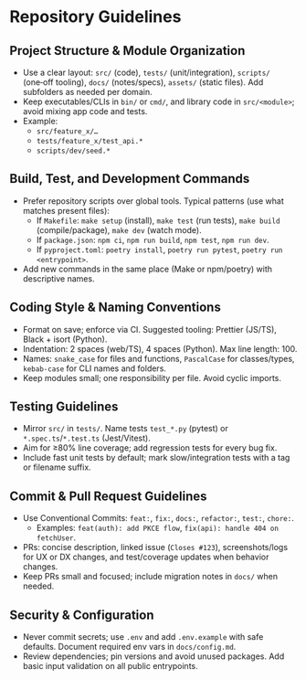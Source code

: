 # Repository Guidelines

## Project Structure & Module Organization
- Use a clear layout: `src/` (code), `tests/` (unit/integration), `scripts/` (one‑off tooling), `docs/` (notes/specs), `assets/` (static files). Add subfolders as needed per domain.
- Keep executables/CLIs in `bin/` or `cmd/`, and library code in `src/<module>`; avoid mixing app code and tests.
- Example:
  - `src/feature_x/…`
  - `tests/feature_x/test_api.*`
  - `scripts/dev/seed.*`

## Build, Test, and Development Commands
- Prefer repository scripts over global tools. Typical patterns (use what matches present files):
  - If `Makefile`: `make setup` (install), `make test` (run tests), `make build` (compile/package), `make dev` (watch mode).
  - If `package.json`: `npm ci`, `npm run build`, `npm test`, `npm run dev`.
  - If `pyproject.toml`: `poetry install`, `poetry run pytest`, `poetry run <entrypoint>`.
- Add new commands in the same place (Make or npm/poetry) with descriptive names.

## Coding Style & Naming Conventions
- Format on save; enforce via CI. Suggested tooling: Prettier (JS/TS), Black + isort (Python).
- Indentation: 2 spaces (web/TS), 4 spaces (Python). Max line length: 100.
- Names: `snake_case` for files and functions, `PascalCase` for classes/types, `kebab-case` for CLI names and folders.
- Keep modules small; one responsibility per file. Avoid cyclic imports.

## Testing Guidelines
- Mirror `src/` in `tests/`. Name tests `test_*.py` (pytest) or `*.spec.ts`/`*.test.ts` (Jest/Vitest).
- Aim for ≥80% line coverage; add regression tests for every bug fix.
- Include fast unit tests by default; mark slow/integration tests with a tag or filename suffix.

## Commit & Pull Request Guidelines
- Use Conventional Commits: `feat:`, `fix:`, `docs:`, `refactor:`, `test:`, `chore:`.
  - Examples: `feat(auth): add PKCE flow`, `fix(api): handle 404 on fetchUser`.
- PRs: concise description, linked issue (`Closes #123`), screenshots/logs for UX or DX changes, and test/coverage updates when behavior changes.
- Keep PRs small and focused; include migration notes in `docs/` when needed.

## Security & Configuration
- Never commit secrets; use `.env` and add `.env.example` with safe defaults. Document required env vars in `docs/config.md`.
- Review dependencies; pin versions and avoid unused packages. Add basic input validation on all public entrypoints.

